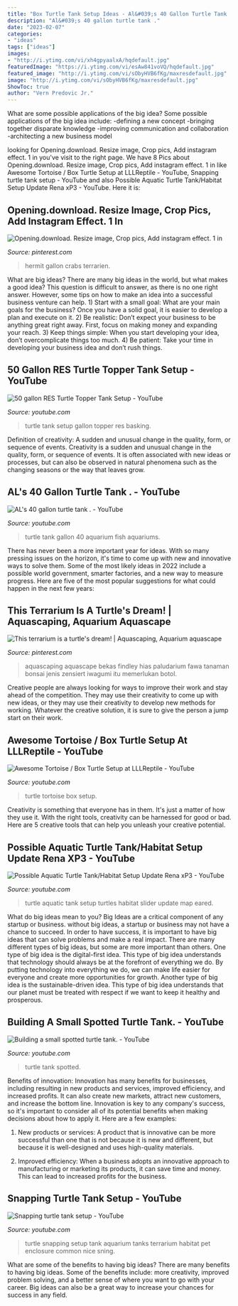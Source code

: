 ```yaml
---
title: "Box Turtle Tank Setup Ideas - Al&#039;s 40 Gallon Turtle Tank ."
description: "Al&#039;s 40 gallon turtle tank ."
date: "2023-02-07"
categories:
- "ideas"
tags: ["ideas"]
images:
- "http://i.ytimg.com/vi/xh4gpyaalxA/hqdefault.jpg"
featuredImage: "https://i.ytimg.com/vi/esAw841voVQ/hqdefault.jpg"
featured_image: "http://i.ytimg.com/vi/sObyHVB6fKg/maxresdefault.jpg"
image: "http://i.ytimg.com/vi/sObyHVB6fKg/maxresdefault.jpg"
ShowToc: true
author: "Vern Predovic Jr."
---
```



What are some possible applications of the big idea?
Some possible applications of the big idea include: 
-defining a new concept
-bringing together disparate knowledge
-improving communication and collaboration
-architecting a new business model

	

		
looking for Opening.download. Resize image, Crop pics, Add instagram effect. 1 in you've visit to the right page. We have 8 Pics about Opening.download. Resize image, Crop pics, Add instagram effect. 1 in like Awesome Tortoise / Box Turtle Setup at LLLReptile - YouTube, Snapping turtle tank setup - YouTube and also Possible Aquatic Turtle Tank/Habitat Setup Update Rena xP3 - YouTube. Here it is:
		
    
## Opening.download. Resize Image, Crop Pics, Add Instagram Effect. 1 In

<img loading=lazy src="https://i.pinimg.com/736x/19/1c/2d/191c2d9e1c5648fe08f1a687803625c7.jpg" onerror="this.onerror=null;this.src='https://tse1.mm.bing.net/th?id=OIP.PFV34I0fR9ZsQXKRp_GwLQHaFj&amp;pid=15.1';" alt="Opening.download. Resize image, Crop pics, Add instagram effect. 1 in">

_Source: pinterest.com_

>hermit gallon crabs terrarien. 

	

What are big ideas?
There are many big ideas in the world, but what makes a good idea? This question is difficult to answer, as there is no one right answer. However, some tips on how to make an idea into a successful business venture can help. 1) Start with a small goal: What are your main goals for the business? Once you have a solid goal, it is easier to develop a plan and execute on it. 2) Be realistic: Don’t expect your business to be anything great right away. First, focus on making money and expanding your reach. 3) Keep things simple: When you start developing your idea, don’t overcomplicate things too much. 4) Be patient: Take your time in developing your business idea and don’t rush things.

    
## 50 Gallon RES Turtle Topper Tank Setup - YouTube

<img loading=lazy src="https://i.ytimg.com/vi/esAw841voVQ/hqdefault.jpg" onerror="this.onerror=null;this.src='https://tse3.mm.bing.net/th?id=OIP.N9cMHrF-jNu55QP4sr6b8AHaFj&amp;pid=15.1';" alt="50 gallon RES Turtle Topper Tank Setup - YouTube">

_Source: youtube.com_

>turtle tank setup gallon topper res basking. 

	

Definition of creativity: A sudden and unusual change in the quality, form, or sequence of events.
Creativity is a sudden and unusual change in the quality, form, or sequence of events. It is often associated with new ideas or processes, but can also be observed in natural phenomena such as the changing seasons or the way that leaves grow.

    
## AL&#039;s 40 Gallon Turtle Tank . - YouTube

<img loading=lazy src="http://i.ytimg.com/vi/xh4gpyaalxA/hqdefault.jpg" onerror="this.onerror=null;this.src='https://tse1.mm.bing.net/th?id=OIP.XHhRt7_ef3wC0_jRTZ2VAQHaFj&amp;pid=15.1';" alt="AL&#039;s 40 gallon turtle tank . - YouTube">

_Source: youtube.com_

>turtle tank gallon 40 aquarium fish aquariums. 

	

There has never been a more important year for ideas. With so many pressing issues on the horizon, it's time to come up with new and innovative ways to solve them. Some of the most likely ideas in 2022 include a possible world government, smarter factories, and a new way to measure progress. Here are five of the most popular suggestions for what could happen in the next few years:

    
## This Terrarium Is A Turtle&#039;s Dream! | Aquascaping, Aquarium Aquascape

<img loading=lazy src="https://i.pinimg.com/736x/09/68/02/0968023d6fe885771dd4b46111151adc--turtle-aquarium-aquarium-fish.jpg" onerror="this.onerror=null;this.src='https://tse4.mm.bing.net/th?id=OIP.5QpSC5jjenPVo_P6LhlHEgFCDB&amp;pid=15.1';" alt="This terrarium is a turtle&#039;s dream! | Aquascaping, Aquarium aquascape">

_Source: pinterest.com_

>aquascaping aquascape bekas findley hias paludarium fawa tanaman bonsai jenis zensiert iwagumi itu memerlukan botol. 

	

Creative people are always looking for ways to improve their work and stay ahead of the competition. They may use their creativity to come up with new ideas, or they may use their creativity to develop new methods for working. Whatever the creative solution, it is sure to give the person a jump start on their work.

    
## Awesome Tortoise / Box Turtle Setup At LLLReptile - YouTube

<img loading=lazy src="https://i.ytimg.com/vi/wBt17qQI-xU/maxresdefault.jpg" onerror="this.onerror=null;this.src='https://tse1.mm.bing.net/th?id=OIP.yjX9wBevoMrRSj1H1T_tHwHaEK&amp;pid=15.1';" alt="Awesome Tortoise / Box Turtle Setup at LLLReptile - YouTube">

_Source: youtube.com_

>turtle tortoise box setup. 

	

Creativity is something that everyone has in them. It's just a matter of how they use it. With the right tools, creativity can be harnessed for good or bad. Here are 5 creative tools that can help you unleash your creative potential.

    
## Possible Aquatic Turtle Tank/Habitat Setup Update Rena XP3 - YouTube

<img loading=lazy src="http://i.ytimg.com/vi/sObyHVB6fKg/maxresdefault.jpg" onerror="this.onerror=null;this.src='https://tse4.mm.bing.net/th?id=OIP.EXAbKg_qgdndop6mHUuseQHaEK&amp;pid=15.1';" alt="Possible Aquatic Turtle Tank/Habitat Setup Update Rena xP3 - YouTube">

_Source: youtube.com_

>turtle aquatic tank setup turtles habitat slider update map eared. 

	

What do big ideas mean to you?
Big Ideas are a critical component of any startup or business. without big ideas, a startup or business may not have a chance to succeed. In order to have success, it is important to have big ideas that can solve problems and make a real impact. There are many different types of big ideas, but some are more important than others.
One type of big idea is the digital-first idea. This type of big idea understands that technology should always be at the forefront of everything we do. By putting technology into everything we do, we can make life easier for everyone and create more opportunities for growth. Another type of big idea is the sustainable-driven idea. This type of big idea understands that our planet must be treated with respect if we want to keep it healthy and prosperous.

    
## Building A Small Spotted Turtle Tank. - YouTube

<img loading=lazy src="http://i.ytimg.com/vi/bdgh0OI6wxk/maxresdefault.jpg" onerror="this.onerror=null;this.src='https://tse2.mm.bing.net/th?id=OIP.SsDHBPnUehq9YfwddLMm1QHaEK&amp;pid=15.1';" alt="Building a small spotted turtle tank. - YouTube">

_Source: youtube.com_

>turtle tank spotted. 

	

Benefits of innovation:
Innovation has many benefits for businesses, including resulting in new products and services, improved efficiency, and increased profits. It can also create new markets, attract new customers, and increase the bottom line. Innovation is key to any company's success, so it's important to consider all of its potential benefits when making decisions about how to apply it. Here are a few examples:
1. New products or services: A product that is innovative can be more successful than one that is not because it is new and different, but because it is well-designed and uses high-quality materials.

2. Improved efficiency: When a business adopts an innovative approach to manufacturing or marketing its products, it can save time and money. This can lead to increased profits for the business.


    
## Snapping Turtle Tank Setup - YouTube

<img loading=lazy src="http://i.ytimg.com/vi/4sQAytxrIfw/maxresdefault.jpg" onerror="this.onerror=null;this.src='https://tse3.mm.bing.net/th?id=OIP.brSNIiWtRG6N6Wqp2j9FmgHaEK&amp;pid=15.1';" alt="Snapping turtle tank setup - YouTube">

_Source: youtube.com_

>turtle snapping setup tank aquarium tanks terrarium habitat pet enclosure common nice sning. 

	

What are some of the benefits to having big ideas?
There are many benefits to having big ideas. Some of the benefits include: more creativity, improved problem solving, and a better sense of where you want to go with your career. Big ideas can also be a great way to increase your chances for success in any field.

